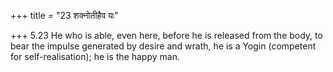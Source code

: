 +++
title = "23 शक्नोतीहैव यः"

+++
5.23 He who is able, even here, before he is released from the body, to
bear the impulse generated by desire and wrath, he is a Yogin (competent
for self-realisation); he is the happy man.

